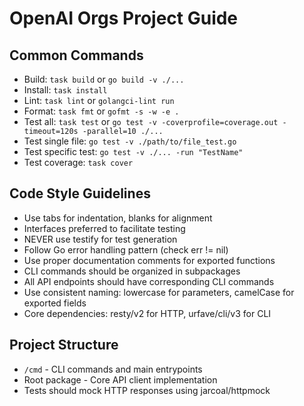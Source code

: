 # OpenAI Orgs Project Guide

## Common Commands
- Build: `task build` or `go build -v ./...`
- Install: `task install` 
- Lint: `task lint` or `golangci-lint run`
- Format: `task fmt` or `gofmt -s -w -e .`
- Test all: `task test` or `go test -v -coverprofile=coverage.out -timeout=120s -parallel=10 ./...`
- Test single file: `go test -v ./path/to/file_test.go`
- Test specific test: `go test -v ./... -run "TestName"`
- Test coverage: `task cover`

## Code Style Guidelines
- Use tabs for indentation, blanks for alignment
- Interfaces preferred to facilitate testing
- NEVER use testify for test generation
- Follow Go error handling pattern (check err != nil)
- Use proper documentation comments for exported functions
- CLI commands should be organized in subpackages
- All API endpoints should have corresponding CLI commands
- Use consistent naming: lowercase for parameters, camelCase for exported fields
- Core dependencies: resty/v2 for HTTP, urfave/cli/v3 for CLI

## Project Structure
- `/cmd` - CLI commands and main entrypoints
- Root package - Core API client implementation
- Tests should mock HTTP responses using jarcoal/httpmock